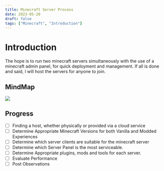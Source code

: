 ```yaml
---
title: Minecraft Server Process
date: 2023-05-20
draft: false
tags: ["Minecraft", "Introduction"]
---
```


# Introduction
The hope is to run two minecraft servers simultaneously  with the use of a minecraft admin panel, for quick deployment and management. If all is done and said, I will host the servers for anyone to join.

## MindMap
[![](https://mermaid.ink/img/pako:eNptkM1qAkEQhF-lmVMC-gJ7CPhHomRBUJLDjIfOTq_bcacnzLYRUd89o1lPya2o-vgOdTJV9GQKU7fxUDWYFGA9deJkZNccojbH2TelozYs2w3AcPgEMH5YpvhJlXaPTsZ9OTm9kkIguKK7i5PJbTivD_EMM1uyUJWwVlhRysa7a27f6aNjJTiwNv0IK0XlTrnq7tyzLaP35OGvyMmshxZ25AMLLFGohV68uW5O5j3zYt9QuG3xH1NWmYEJlAKyz6ecnOTOaEOBnCly9Jh2zji5ZA73GldHqUyhaU8Ds__yqDRl3CYMpqix7XJLnjWm8vfl29mXH8nJex4?type=png)](https://mermaid.live/edit#pako:eNptkM1qAkEQhF-lmVMC-gJ7CPhHomRBUJLDjIfOTq_bcacnzLYRUd89o1lPya2o-vgOdTJV9GQKU7fxUDWYFGA9deJkZNccojbH2TelozYs2w3AcPgEMH5YpvhJlXaPTsZ9OTm9kkIguKK7i5PJbTivD_EMM1uyUJWwVlhRysa7a27f6aNjJTiwNv0IK0XlTrnq7tyzLaP35OGvyMmshxZ25AMLLFGohV68uW5O5j3zYt9QuG3xH1NWmYEJlAKyz6ecnOTOaEOBnCly9Jh2zji5ZA73GldHqUyhaU8Ds__yqDRl3CYMpqix7XJLnjWm8vfl29mXH8nJex4)

## Progress

 - [ ] Finding a host, whether physically or provided via a cloud service
 - [ ] Determine Appropriate Minecraft Versions for both Vanilla and Modded Experiences
 - [ ] Determine  which server clients are suitable for the minecraft server
 - [ ] Determine which Server Panel is the most serviceable.
 - [ ] Determine Appropriate plugins, mods and tools for each server. 
 - [ ] Evaluate Performance
 - [ ] Post Observations

